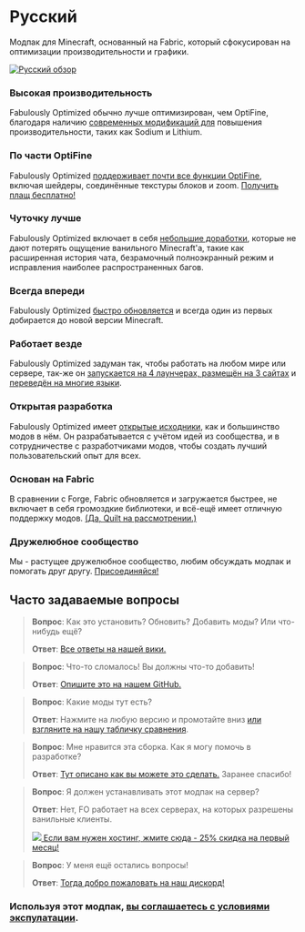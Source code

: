 # Русский

Модпак для Minecraft, основанный на Fabric, который сфокусирован на оптимизации производительности и графики.

[![Русский обзор](https://img.youtube.com/vi/3Oylcgt1nyw/maxresdefault.jpg)](https://www.youtube.com/watch?v=3Oylcgt1nyw)

### Высокая производительность

Fabulously Optimized обычно лучше оптимизирован, чем OptiFine, благодаря наличию [современных модификаций для][1] повышения производительности, таких как Sodium и Lithium.

### По части OptiFine

Fabulously Optimized [поддерживает почти все функции OptiFine][2], включая шейдеры, соединённые текстуры блоков и zoom. [Получить плащ бесплатно!][3]

### Чуточку лучше

Fabulously Optimized включает в себя [небольшие доработки][4], которые не дают потерять ощущение ванильного Minecraft'a, такие как расширенная история чата, безрамочный полноэкранный режим и исправления наиболее распространенных багов.

### Всегда впереди

Fabulously Optimized [быстро обновляется][5] и всегда один из первых добирается до новой версии Minecraft.

### Работает везде

Fabulously Optimized задуман так, чтобы работать на любом мире или сервере, так-же он [запускается на 4 лаунчерах, размещён на 3 сайтах][6] и [переведён на многие языки][7].

### Открытая разработка

Fabulously Optimized имеет [открытые исходники][8], как и большинство модов в нём. Он разрабатывается с учётом идей из сообщества, и в сотрудничестве с разработчиками модов, чтобы создать лучший пользовательский опыт для всех.

### Основан на Fabric

В сравнении с Forge, Fabric обновляется и загружается быстрее, не включает в себя громоздкие библиотеки, и всё-ещё имеет отличную поддержку модов. [(Да, Quilt на рассмотрении.)][9]

### Дружелюбное сообщество

Мы - растущее дружелюбное сообщество, любим обсуждать модпак и помогать друг другу. [Присоединяйся!][10]

## Часто задаваемые вопросы

> **Вопрос**: Как это установить? Обновить? Добавить моды? Или что-нибудь ещё?
> 
> **Ответ**: [Все ответы на нашей вики.][11]


> **Вопрос**: Что-то сломалось! Вы должны что-то добавить!
> 
> **Ответ**: [Опишите это на нашем GitHub.][8]


> **Вопрос**: Какие моды тут есть? 
> 
> **Ответ**: Нажмите на любую версию и промотайте вниз [или взгляните на нашу табличку сравнения][12].

> **Вопрос**: Мне нравится эта сборка. Как я могу помочь в разработке?
> 
> **Ответ**: [Тут описано как вы можете это сделать.][16] Заранее спасибо!


> **Вопрос**: Я должен устанавливать этот модпак на сервер?
> 
> **Ответ**: Нет, FO работает на всех серверах, на которых разрешены ванильные клиенты.
> 
> [![](https://i.ibb.co/gr9mSxW/image.png) Если вам нужен хостинг, жмите сюда - 25% скидка на первый месяц!][14]


> **Вопрос**: У меня ещё остались вопросы!
> 
> **Ответ**: [Тогда добро пожаловать на наш дискорд!][10]

### Используя этот модпак, [вы соглашаетесь с условиями экспулатации][15].

[1]: https://github.com/Fabulously-Optimized/fabulously-optimized/blob/main/INCLUDED-MODS.md#smooth
[2]: https://fabulously-optimized.gitbook.io/modpack/readme/give-up-optifine
[3]: https://fabulously-optimized.gitbook.io/modpack/readme/free-cape
[4]: https://github.com/Fabulously-Optimized/fabulously-optimized/blob/main/INCLUDED-MODS.md#functional
[5]: https://github.com/Fabulously-Optimized/fabulously-optimized/blob/main/CHANGELOG.md
[6]: https://github.com/Fabulously-Optimized/fabulously-optimized#downloads
[7]: https://fabulously-optimized.gitbook.io/modpack/readme/language-support
[8]: https://github.com/Fabulously-Optimized/fabulously-optimized
[9]: https://github.com/Fabulously-Optimized/fabulously-optimized/issues/257
[10]: https://discord.gg/yxaXtaQqdB
[11]: https://fabulously-optimized.gitbook.io/modpack/
[12]: https://github.com/Fabulously-Optimized/fabulously-optimized/blob/main/INCLUDED-MODS.md
[13]: https://fabulously-optimized.gitbook.io/modpack/readme/server-setup
[14]: https://www.bisecthosting.com/clients/aff.php?aff=2604
[15]: https://github.com/Fabulously-Optimized/fabulously-optimized#disclaimers
[16]: https://github.com/Fabulously-Optimized/fabulously-optimized/blob/main/CONTRIBUTING.md
